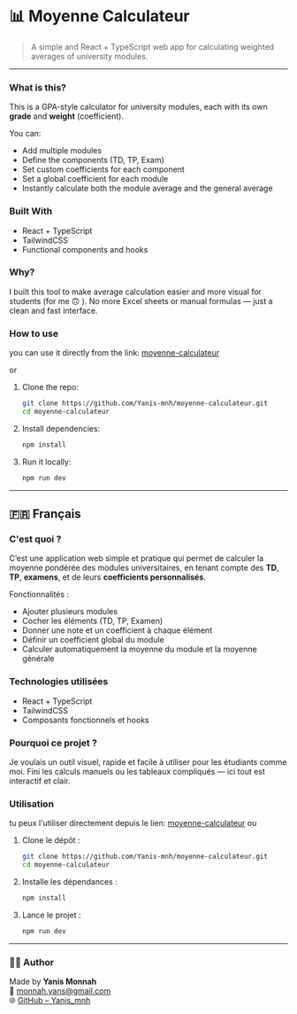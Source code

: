# 📊 Moyenne Calculateur

> A simple and React + TypeScript web app for calculating weighted averages of university modules.

---

### What is this?

This is a GPA-style calculator for university modules, each with its own **grade** and **weight** (coefficient).

You can:
- Add multiple modules
- Define the components (TD, TP, Exam)
- Set custom coefficients for each component
- Set a global coefficient for each module
- Instantly calculate both the module average and the general average

### Built With

- React + TypeScript
- TailwindCSS
- Functional components and hooks

### Why?

I built this tool to make average calculation easier and more visual for students (for me 🙃​ ). No more Excel sheets or manual formulas — just a clean and fast interface.

### How to use
you can use it directly from the link: [moyenne-calculateur](https://yanis-mnh.github.io/moyenne-calculateur/)

or 
1. Clone the repo:
   ```bash
   git clone https://github.com/Yanis-mnh/moyenne-calculateur.git
   cd moyenne-calculateur
   ```

2. Install dependencies:
   ```bash
   npm install
   ```

3. Run it locally:
   ```bash
   npm run dev
   ```

---

## 🇫🇷 Français

### C'est quoi ?

C’est une application web simple et pratique qui permet de calculer la moyenne pondérée des modules universitaires, en tenant compte des **TD**, **TP**, **examens**, et de leurs **coefficients personnalisés**.

Fonctionnalités :
- Ajouter plusieurs modules
- Cocher les éléments (TD, TP, Examen)
- Donner une note et un coefficient à chaque élément
- Définir un coefficient global du module
- Calculer automatiquement la moyenne du module et la moyenne générale

### Technologies utilisées

- React + TypeScript
- TailwindCSS
- Composants fonctionnels et hooks

### Pourquoi ce projet ?

Je voulais un outil visuel, rapide et facile à utiliser pour les étudiants comme moi. Fini les calculs manuels ou les tableaux compliqués — ici tout est interactif et clair.

### Utilisation
tu peux l'utiliser directement depuis le lien: [moyenne-calculateur](https://yanis-mnh.github.io/moyenne-calculateur/)
ou
1. Clone le dépôt :
   ```bash
   git clone https://github.com/Yanis-mnh/moyenne-calculateur.git
   cd moyenne-calculateur
   ```

2. Installe les dépendances :
   ```bash
   npm install
   ```

3. Lance le projet :
   ```bash
   npm run dev
   ```
---

### 👨‍💻 Author

Made by **Yanis Monnah**  
📧 monnah.yans@gmail.com  
🌐 [GitHub – Yanis_mnh](https://github.com/Yanis_mnh)
